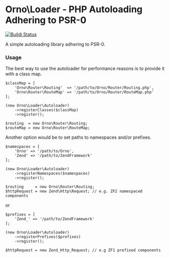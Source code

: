 # Orno\Loader - PHP Autoloading Adhering to PSR-0

[![Buildi Status](https://travis-ci.org/orno/loader.png?branch=master)](https://travis-ci.org/orno/loader)

A simple autoloading library adhering to PSR-0.

### Usage

The best way to use the autoloader for performance reasons is to provide it with a class map.

    $classMap = [
        'Orno\Router\Routing'  => '/path/to/Orno/Router/Routing.php',
        'Orno\Router\RouteMap' => '/path/to/Orno/Router/RouteMap.php'
    ];

    (new Orno\Loader\Autoloader)
        ->registerClasses($classMap)
        ->register();

    $routing  = new Orno\Router\Routing;
    $routeMap = new Orno\Router\RouteMap;

Another option would be to set paths to namespaces and/or prefixes.

    $namespaces = [
        'Orno' => '/path/to/Orno',
        'Zend' => '/path/to/ZendFramework'
    ];

    (new Orno\Loader\Autoloader)
        ->registerNamespaces($namespaces)
        ->register();

    $routing     = new Orno\Router\Routing;
    $httpRequest = new Zend\Http\Request; // e.g. ZF2 namespaced components

or

    $prefixes = [
        'Zend_' => '/path/to/ZendFramework'
    ];

    (new Orno\Loader\Autoloader)
        ->registerPrefixes($prefixes)
        ->register();

    $httpRequest = new Zend_Http_Request; // e.g ZF1 prefixed components